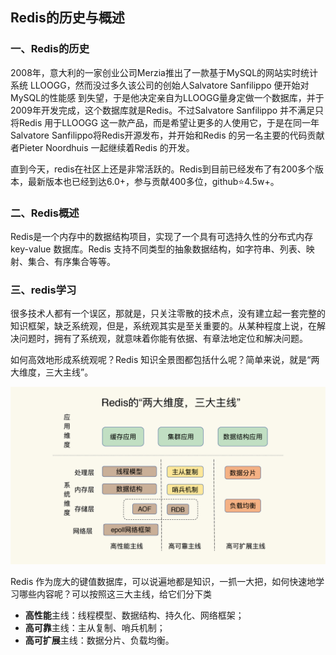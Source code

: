 ## Redis的历史与概述

### 一、Redis的历史

2008年，意大利的一家创业公司Merzia推出了一款基于MySQL的网站实时统计系统 LLOOGG，然而没过多久该公司的创始人Salvatore Sanfilippo 便开始对MySQL的性能感 到失望，于是他决定亲自为LLOOGG量身定做一个数据库，并于2009年开发完成，这个数据库就是Redis。不过Salvatore Sanfilippo 并不满足只将Redis 用于LLOOGG 这一款产品，而是希望让更多的人使用它，于是在同一年Salvatore Sanfilippo将Redis开源发布，并开始和Redis 的另一名主要的代码贡献者Pieter Noordhuis 一起继续着Redis 的开发。

直到今天，redis在社区上还是非常活跃的。Redis到目前已经发布了有200多个版本，最新版本也已经到达6.0+，参与贡献400多位，github⭐4.5w+。



### 二、Redis概述

Redis是一个内存中的数据结构项目，实现了一个具有可选持久性的分布式内存 key-value 数据库。Redis 支持不同类型的抽象数据结构，如字符串、列表、映射、集合、有序集合等等。



### 三、redis学习

很多技术人都有一个误区，那就是，只关注零散的技术点，没有建立起一套完整的知识框架，缺乏系统观，但是，系统观其实是至关重要的。从某种程度上说，在解决问题时，拥有了系统观，就意味着你能有依据、有章法地定位和解决问题。

如何高效地形成系统观呢？Redis 知识全景图都包括什么呢？简单来说，就是“两大维度，三大主线”。

![Redis全景图](../../Picture/Redis/Redis全景图.jpg)

Redis 作为庞大的键值数据库，可以说遍地都是知识，一抓一大把，如何快速地学习哪些内容呢？可以按照这三大主线，给它们分下类

- **高性能**主线：线程模型、数据结构、持久化、网络框架；
- **高可靠**主线：主从复制、哨兵机制；
- **高可扩展**主线：数据分片、负载均衡。

